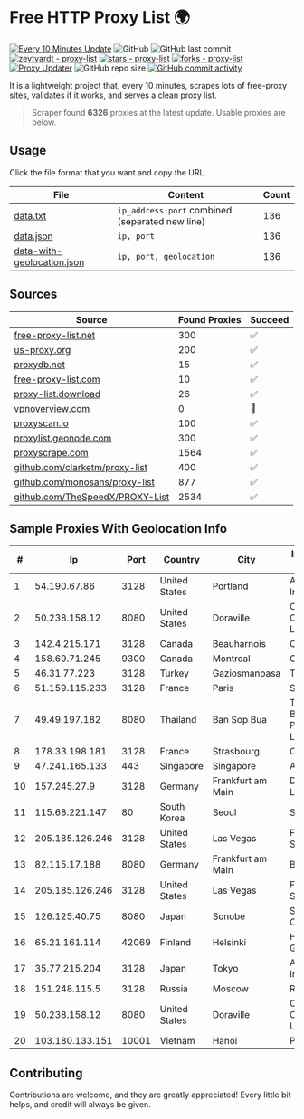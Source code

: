 
# Free HTTP Proxy List 🌍

[![Every 10 Minutes Update](https://github.com/mertguvencli/http-proxy-list/actions/workflows/main.yml/badge.svg?branch=main)](https://github.com/mertguvencli/http-proxy-list/actions/workflows/main.yml)
![GitHub](https://img.shields.io/github/license/mertguvencli/http-proxy-list)
![GitHub last commit](https://img.shields.io/github/last-commit/mertguvencli/http-proxy-list)
[![zevtyardt - proxy-list](https://img.shields.io/static/v1?label=zevtyardt&message=proxy-list&color=blue&logo=github)](https://github.com/zevtyardt/proxy-list "Go to GitHub repo")
[![stars - proxy-list](https://img.shields.io/github/stars/zevtyardt/proxy-list?style=social)](https://github.com/zevtyardt/proxy-list)
[![forks - proxy-list](https://img.shields.io/github/forks/zevtyardt/proxy-list?style=social)](https://github.com/zevtyardt/proxy-list)
[![Proxy Updater](https://github.com/zevtyardt/proxy-list/workflows/Proxy%20Updater/badge.svg)](https://github.com/zevtyardt/proxy-list/actions?query=workflow:"Proxy+Updater")
![GitHub repo size](https://img.shields.io/github/repo-size/zevtyardt/proxy-list)
[![GitHub commit activity](https://img.shields.io/github/commit-activity/m/zevtyardt/proxy-list?logo=commits)](https://github.com/zevtyardt/proxy-list/commits/main)

It is a lightweight project that, every 10 minutes, scrapes lots of free-proxy sites, validates if it works, and serves a clean proxy list.

> Scraper found **6326** proxies at the latest update. Usable proxies are below.

## Usage

Click the file format that you want and copy the URL.

|File|Content|Count|
|----|-------|-----|
|[data.txt](https://raw.githubusercontent.com/mertguvencli/http-proxy-list/main/proxy-list/data.txt)|`ip_address:port` combined (seperated new line)|136|
|[data.json](https://raw.githubusercontent.com/mertguvencli/http-proxy-list/main/proxy-list/data.json)|`ip, port`|136|
|[data-with-geolocation.json](https://raw.githubusercontent.com/mertguvencli/http-proxy-list/main/proxy-list/data-with-geolocation.json)|`ip, port, geolocation`|136|

## Sources

|Source|Found Proxies|Succeed|
|------|-------------|-------|
|[free-proxy-list.net](https://free-proxy-list.net)|300|✅|
|[us-proxy.org](https://www.us-proxy.org)|200|✅|
|[proxydb.net](http://proxydb.net)|15|✅|
|[free-proxy-list.com](https://free-proxy-list.com/?page=&port=&type%5B%5D=http&type%5B%5D=https&up_time=0&search=Search)|10|✅|
|[proxy-list.download](https://www.proxy-list.download/HTTP)|26|✅|
|[vpnoverview.com](https://vpnoverview.com/privacy/anonymous-browsing/free-proxy-servers)|0|🚫|
|[proxyscan.io](https://www.proxyscan.io)|100|✅|
|[proxylist.geonode.com](https://proxylist.geonode.com/api/proxy-list?limit=300&page=1&sort_by=lastChecked&sort_type=desc&protocols=http,https)|300|✅|
|[proxyscrape.com](https://api.proxyscrape.com/v2/?request=displayproxies&protocol=http&timeout=10000&country=all&ssl=all&anonymity=all)|1564|✅|
|[github.com/clarketm/proxy-list](https://raw.githubusercontent.com/clarketm/proxy-list/master/proxy-list-raw.txt)|400|✅|
|[github.com/monosans/proxy-list](https://raw.githubusercontent.com/monosans/proxy-list/main/proxies/http.txt)|877|✅|
|[github.com/TheSpeedX/PROXY-List](https://raw.githubusercontent.com/TheSpeedX/PROXY-List/master/http.txt)|2534|✅|


## Sample Proxies With Geolocation Info

|#|Ip|Port|Country|City|Internet Service Provider|
|-|--|----|-------|----|-------------------------|
|1|54.190.67.86|3128|United States|Portland|Amazon.com, Inc.|
|2|50.238.158.12|8080|United States|Doraville|Comcast Cable Communications, LLC|
|3|142.4.215.171|3128|Canada|Beauharnois|OVH SAS|
|4|158.69.71.245|9300|Canada|Montreal|OVH SAS|
|5|46.31.77.223|3128|Turkey|Gaziosmanpasa|Talha Bogaz|
|6|51.159.115.233|3128|France|Paris|SCALEWAY|
|7|49.49.197.182|8080|Thailand|Ban Sop Bua|Triple T Broadband Public Company Limited|
|8|178.33.198.181|3128|France|Strasbourg|OVH SAS|
|9|47.241.165.133|443|Singapore|Singapore|Alibaba.com LLC|
|10|157.245.27.9|3128|Germany|Frankfurt am Main|DigitalOcean, LLC|
|11|115.68.221.147|80|South Korea|Seoul|SMILESERV|
|12|205.185.126.246|3128|United States|Las Vegas|FranTech Solutions|
|13|82.115.17.188|8080|Germany|Frankfurt am Main|BitCommand LLC|
|14|205.185.126.246|3128|United States|Las Vegas|FranTech Solutions|
|15|126.125.40.75|8080|Japan|Sonobe|Softbank BB Corp.|
|16|65.21.161.114|42069|Finland|Helsinki|Hetzner Online GmbH|
|17|35.77.215.204|3128|Japan|Tokyo|Amazon.com, Inc.|
|18|151.248.115.5|3128|Russia|Moscow|Reg.Ru|
|19|50.238.158.12|8080|United States|Doraville|Comcast Cable Communications, LLC|
|20|103.180.133.151|10001|Vietnam|Hanoi|PTCNHOALAC|



## Contributing

Contributions are welcome, and they are greatly appreciated! Every
little bit helps, and credit will always be given.

